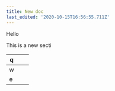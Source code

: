 ```yaml
---
title: New doc
last_edited: '2020-10-15T16:56:55.711Z'
---
```

Hello

This is a new secti

| q |  |  |
| --- | --- | --- |
| w |  |  |
| e |  |  |
